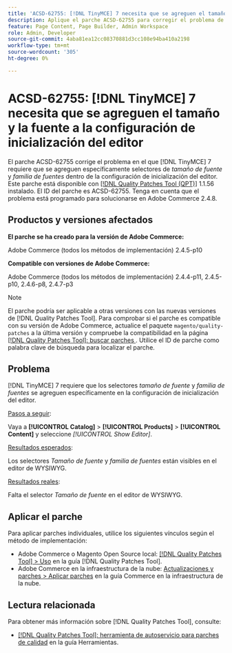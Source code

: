 ```yaml
---
title: 'ACSD-62755: [!DNL TinyMCE] 7 necesita que se agreguen el tamaño y la fuente a la configuración de inicialización del editor'
description: Aplique el parche ACSD-62755 para corregir el problema de Adobe Commerce donde  [!DNL TinyMCE] 7 requiere que *tamaño de fuente* y *familia de fuentes* se agreguen específicamente dentro de la configuración de inicialización del editor.
feature: Page Content, Page Builder, Admin Workspace
role: Admin, Developer
source-git-commit: 4aba81ea12cc08370881d3cc108e94ba410a2198
workflow-type: tm+mt
source-wordcount: '305'
ht-degree: 0%

---
```


# ACSD-62755: [!DNL TinyMCE] 7 necesita que se agreguen el tamaño y la fuente a la configuración de inicialización del editor

El parche ACSD-62755 corrige el problema en el que [!DNL TinyMCE] 7 requiere que se agreguen específicamente selectores de *tamaño de fuente* y *familia de fuentes* dentro de la configuración de inicialización del editor. Este parche está disponible con [[!DNL Quality Patches Tool (QPT)]](/help/tools/quality-patches-tool/quality-patches-tool-to-self-serve-quality-patches.md) 1.1.56 instalado. El ID del parche es ACSD-62755. Tenga en cuenta que el problema está programado para solucionarse en Adobe Commerce 2.4.8.

## Productos y versiones afectados

**El parche se ha creado para la versión de Adobe Commerce:**

Adobe Commerce (todos los métodos de implementación) 2.4.5-p10

**Compatible con versiones de Adobe Commerce:**

Adobe Commerce (todos los métodos de implementación) 2.4.4-p11, 2.4.5-p10, 2.4.6-p8, 2.4.7-p3

>[!NOTE]
>
>El parche podría ser aplicable a otras versiones con las nuevas versiones de [!DNL Quality Patches Tool]. Para comprobar si el parche es compatible con su versión de Adobe Commerce, actualice el paquete `magento/quality-patches` a la última versión y compruebe la compatibilidad en la página [[!DNL Quality Patches Tool]: buscar parches ](https://experienceleague.adobe.com/tools/commerce-quality-patches/index.html?lang=es). Utilice el ID de parche como palabra clave de búsqueda para localizar el parche.

## Problema

[!DNL TinyMCE] 7 requiere que los selectores *tamaño de fuente* y *familia de fuentes* se agreguen específicamente en la configuración de inicialización del editor.

<u>Pasos a seguir</u>:

Vaya a **[!UICONTROL Catalog]** > **[!UICONTROL Products]** > **[!UICONTROL Content]** y seleccione *[!UICONTROL Show Editor]*.

<u>Resultados esperados</u>:

Los selectores *Tamaño de fuente* y *familia de fuentes* están visibles en el editor de WYSIWYG.

<u>Resultados reales</u>:

Falta el selector *Tamaño de fuente* en el editor de WYSIWYG.

## Aplicar el parche

Para aplicar parches individuales, utilice los siguientes vínculos según el método de implementación:

* Adobe Commerce o Magento Open Source local: [[!DNL Quality Patches Tool] > Uso](/help/tools/quality-patches-tool/usage.md) en la guía [!DNL Quality Patches Tool].
* Adobe Commerce en la infraestructura de la nube: [Actualizaciones y parches > Aplicar parches](https://experienceleague.adobe.com/docs/commerce-cloud-service/user-guide/develop/upgrade/apply-patches.html?lang=es) en la guía Commerce en la infraestructura de la nube.

## Lectura relacionada

Para obtener más información sobre [!DNL Quality Patches Tool], consulte:

* [[!DNL Quality Patches Tool]: herramienta de autoservicio para parches de calidad](/help/tools/quality-patches-tool/quality-patches-tool-to-self-serve-quality-patches.md) en la guía Herramientas.
